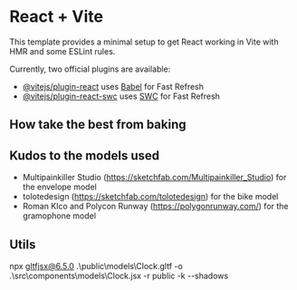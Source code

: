 # React + Vite

This template provides a minimal setup to get React working in Vite with HMR and some ESLint rules.

Currently, two official plugins are available:

- [@vitejs/plugin-react](https://github.com/vitejs/vite-plugin-react/blob/main/packages/plugin-react/README.md) uses [Babel](https://babeljs.io/) for Fast Refresh
- [@vitejs/plugin-react-swc](https://github.com/vitejs/vite-plugin-react-swc) uses [SWC](https://swc.rs/) for Fast Refresh

## How take the best from baking

## Kudos to the models used
- Multipainkiller Studio (https://sketchfab.com/Multipainkiller_Studio) for the envelope model
- tolotedesign (https://sketchfab.com/tolotedesign) for the bike model
- Roman Klco and Polycon Runway (https://polygonrunway.com/) for the gramophone model
## Utils
npx gltfjsx@6.5.0 .\public\models\Clock.gltf -o .\src\components\models\Clock.jsx -r public -k --shadows